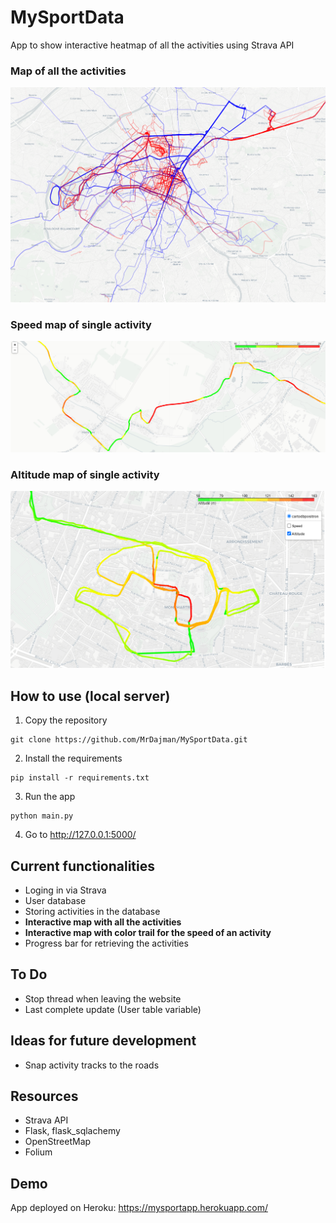 # MySportData

App to show interactive heatmap of all the activities using Strava API

### Map of all the activities
![Heatmap](Screenshot.png)

### Speed map of single activity
![Speedmap](Screenshot2.png)

### Altitude map of single activity
![Altitudemap](Screenshot3.png)

## How to use (local server)
1. Copy the repository
```
git clone https://github.com/MrDajman/MySportData.git
```
2. Install the requirements
```
pip install -r requirements.txt
```
3. Run the app
```
python main.py
```
4. Go to http://127.0.0.1:5000/


## Current functionalities
- Loging in via Strava
- User database
- Storing activities in the database
- **Interactive map with all the activities**
- **Interactive map with color trail for the speed of an activity**
- Progress bar for retrieving the activities


## To Do
- Stop thread when leaving the website
- Last complete update (User table variable)

## Ideas for future development
- Snap activity tracks to the roads

## Resources
- Strava API
- Flask, flask_sqlachemy
- OpenStreetMap
- Folium

## Demo 
App deployed on Heroku: https://mysportapp.herokuapp.com/
